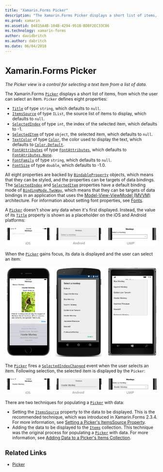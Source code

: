 ```yaml
---
title: "Xamarin.Forms Picker"
description: "The Xamarin.Forms Picker displays a short list of items, from which the user can select an item. This article explains how to use the Picker class to select a text item from a list of data."
ms.prod: xamarin
ms.assetid: D4815A4B-104B-4294-951B-BD8F2EC33C86
ms.technology: xamarin-forms
author: davidbritch
ms.author: dabritch
ms.date: 06/04/2018
---
```


# Xamarin.Forms Picker

_The Picker view is a control for selecting a text item from a list of data._

The Xamarin.Forms [`Picker`](xref:Xamarin.Forms.Picker) displays a short list of items, from which the user can select an item. `Picker` defines eight properties:

- [`Title`](xref:Xamarin.Forms.Picker.Title) of type `string`, which defaults to `null`.
- [`ItemsSource`](xref:Xamarin.Forms.Picker.ItemsSource) of type `IList`, the source list of items to display, which defaults to `null`.
- [`SelectedIndex`](xref:Xamarin.Forms.Picker.SelectedIndex) of type `int`, the index of the selected item, which defaults to -1.
- [`SelectedItem`](xref:Xamarin.Forms.Picker.SelectedItem) of type `object`, the selected item, which defaults to `null`.
- [`TextColor`](xref:Xamarin.Forms.Picker.TextColor) of type [`Color`](xref:Xamarin.Forms.Color), the color used to display the text, which defaults to [`Color.Default`](xref:Xamarin.Forms.Color.Default).
- [`FontAttributes`](xref:Xamarin.Forms.Picker.FontAttributes) of type [`FontAttributes`](xref:Xamarin.Forms.FontAttributes), which defaults to [`FontAtributes.None`](xref:Xamarin.Forms.FontAttributes.None).
- [`FontFamily`](xref:Xamarin.Forms.Picker.FontFamily) of type `string`, which defaults to `null`.
- [`FontSize`](xref:Xamarin.Forms.Picker.FontSize) of type `double`, which defaults to -1.0.

All eight properties are backed by [`BindableProperty`](xref:Xamarin.Forms.BindableProperty) objects, which means that they can be styled, and the properties can be targets of data bindings. The [`SelectedIndex`](xref:Xamarin.Forms.Picker.SelectedIndex) and [`SelectedItem`](xref:Xamarin.Forms.Picker.SelectedItem) properties have a default binding mode of [`BindingMode.TwoWay`](xref:Xamarin.Forms.BindingMode.TwoWay), which means that they can be targets of data bindings in an application that uses the [Model-View-ViewModel (MVVM)](~/xamarin-forms/enterprise-application-patterns/mvvm.md) architecture. For information about setting font properties, see [Fonts](~/xamarin-forms/user-interface/text/fonts.md).

A [`Picker`](xref:Xamarin.Forms.Picker) doesn't show any data when it's first displayed. Instead, the value of its [`Title`](xref:Xamarin.Forms.Picker.Title) property is shown as a placeholder on the iOS and Android platforms:

[![](images/picker-initial.png "Initial Picker Display")](images/picker-initial-large.png#lightbox "Initial Picker Display")

When the [`Picker`](xref:Xamarin.Forms.Picker) gains focus, its data is displayed and the user can select an item:

[![](images/picker-selection.png "Picker Selecting an Item")](images/picker-selection-large.png#lightbox "Picker Selecting an Item")

The [`Picker`](xref:Xamarin.Forms.Picker) fires a [`SelectedIndexChanged`](xref:Xamarin.Forms.Picker.SelectedIndexChanged) event when the user selects an item. Following selection, the selected item is displayed by the `Picker`:

![](images/picker-after-selection.png "Picker after Selection")

There are two techniques for populating a [`Picker`](xref:Xamarin.Forms.Picker) with data:

- Setting the [`ItemsSource`](xref:Xamarin.Forms.Picker.ItemsSource) property to the data to be displayed. This is the recommended technique, which was introduced in Xamarin.Forms 2.3.4. For more information, see [Setting a Picker's ItemsSource Property](populating-itemssource.md).
- Adding the data to be displayed to the [`Items`](xref:Xamarin.Forms.Picker.Items) collection. This technique was the original process for populating a [`Picker`](xref:Xamarin.Forms.Picker) with data. For more information, see [Adding Data to a Picker's Items Collection](populating-items.md).

## Related Links

- [Picker](xref:Xamarin.Forms.Picker)
